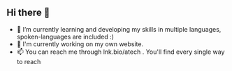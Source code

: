 ## Hi there 👋

- 🌱 I’m currently learning and developing my skills in multiple languages, spoken-languages are included :)
- 🔭 I'm currently working on my own website.
- 📫 You can reach me through lnk.bio/atech . You'll find every single way to reach
<!--
**AbdullahAlousi/AbdullahAlousi** is a ✨ _special_ ✨ repository because its `README.md` (this file) appears on your GitHub profile.

Here are some ideas to get you started:

- 🔭 I’m currently working on ...
- 🌱 I’m currently learning ...
- 👯 I’m looking to collaborate on ...
- 🤔 I’m looking for help with ...
- 💬 Ask me about ...
- 📫 How to reach me: ...
- 😄 Pronouns: ...
- ⚡ Fun fact: ...
-->
